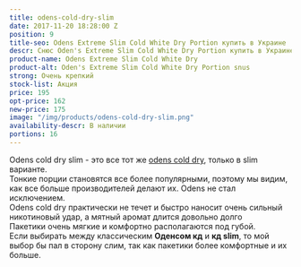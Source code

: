 ```yaml
---
title: odens-cold-dry-slim
date: 2017-11-20 18:28:00 Z
position: 9
title-seo: Odens Extreme Slim Cold White Dry Portion купить в Украине
descr: Снюс Oden's Extreme Slim Cold White Dry Portion купить в Украине
product-name: Odens Extreme Slim Cold White Dry
product-alt: Oden's Extreme Slim Cold White Dry Portion snus
strong: Очень крепкий
stock-list: Акция
price: 195
opt-price: 162
new-price: 175
image: "/img/products/odens-cold-dry-slim.png"
availability-descr: В наличии
portions: 16
---
```


Odens cold dry slim - это все тот же [odens cold dry](/odens-cold-dry), только в slim варианте.<br>
Тонкие порции становятся все более популярными, поэтому мы видим, как все больше производителей делают их. Odens не стал исключением.<br>
Odens cold dry практически не течет и быстро наносит очень сильный никотиновый удар, а мятный аромат длится довольно долго<br>
Пакетики очень мягкие и комфортно располагаются под губой.<br>
Если выбирать между классическим **Оденсом кд** и **кд slim**, то мой выбор бы пал в сторону слим, так как пакетики более комфортные и их больше.

